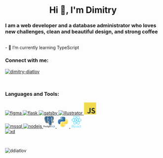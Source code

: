 <h1 align="center">Hi 👋, I'm Dimitry</h1>
<h3 align="left">I am a web developer and a database administrator who loves new challenges, clean and beautiful design, and strong coffee</h3>
<br> - 🌱 I’m currently learning TypeScript
<br>
<h3 align="left">Connect with me:</h3>
<p align="left">
	<a href="https://linkedin.com/in/dimitry-diatlov" target="blank"><img align="center" src="https://img.shields.io/badge/linkedin-%230077B5.svg?style=for-the-badge&logo=linkedin&logoColor=white"" alt="dimitry-diatlov" /></a>
</p>
<br>
<h3 align="left">Languages and Tools:</h3>
<p align="left">
	<a href="https://www.figma.com/" target="_blank"> <img src="https://www.vectorlogo.zone/logos/figma/figma-icon.svg" alt="figma" width="40" height="40" /> </a>
	<a href="https://flask.palletsprojects.com/" target="_blank"> <img src="https://www.vectorlogo.zone/logos/pocoo_flask/pocoo_flask-icon.svg" alt="flask" width="40" height="40" /> </a>
	<a href="https://www.gatsbyjs.com/" target="_blank"> <img src="https://www.vectorlogo.zone/logos/gatsbyjs/gatsbyjs-icon.svg" alt="gatsby" width="40" height="40" /> </a>
	<a href="https://www.adobe.com/in/products/illustrator.html" target="_blank"> <img src="https://www.vectorlogo.zone/logos/adobe_illustrator/adobe_illustrator-icon.svg" alt="illustrator" width="40" height="40" /> </a>
	<a href="https://developer.mozilla.org/en-US/docs/Web/JavaScript" target="_blank"> <img src="https://raw.githubusercontent.com/devicons/devicon/master/icons/javascript/javascript-original.svg" alt="javascript" width="40" height="40" /> </a>
	<br>
	<a href="https://www.microsoft.com/en-us/sql-server" target="_blank"> <img src="https://www.svgrepo.com/download/303229/microsoft-sql-server-logo.svg" alt="mssql" width="40" height="40" /> </a>
	<a href="https://nodejs.org" target="_blank"> <img src="https://cdn.worldvectorlogo.com/logos/nodejs-icon.svg" alt="nodejs" width="40" height="40" /> </a>
	<a href="https://www.postgresql.org" target="_blank"> <img src="https://raw.githubusercontent.com/devicons/devicon/master/icons/postgresql/postgresql-original-wordmark.svg" alt="postgresql" width="40" height="40" /> </a>
	<a href="https://www.python.org" target="_blank"> <img src="https://raw.githubusercontent.com/devicons/devicon/master/icons/python/python-original.svg" alt="python" width="40" height="40" /> </a>
	<a href="https://reactjs.org/" target="_blank"> <img src="https://raw.githubusercontent.com/devicons/devicon/master/icons/react/react-original-wordmark.svg" alt="react" width="40" height="40" /> </a>
	<br>
	<a href="https://www.adobe.com/products/xd.html" target="_blank"> <img src="https://cdn.worldvectorlogo.com/logos/adobe-xd.svg" alt="xd" width="40" height="40" /> </a>
</p>
<br>
<p align="left"> <img src="https://komarev.com/ghpvc/?username=ddiatlov&label=Profile%20views&color=0e75b6&style=flat" alt="ddiatlov" /> </p>
